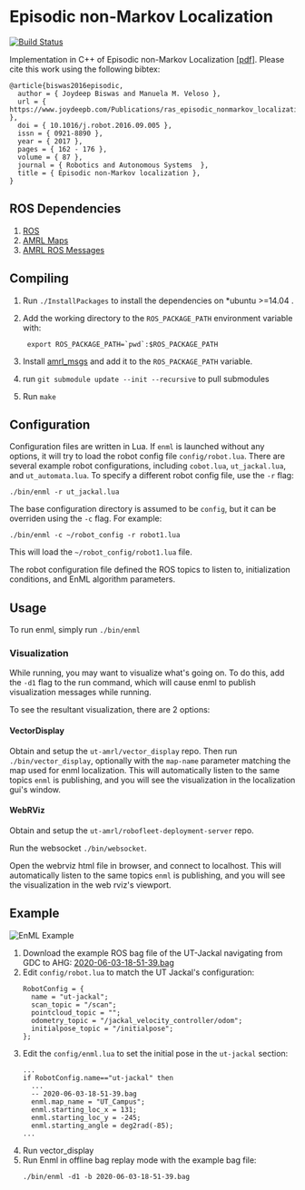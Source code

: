 # Episodic non-Markov Localization

[![Build Status](https://github.com/ut-amrl/enml/actions/workflows/buildTest.yml/badge.svg)](https://github.com/ut-amrl/enml/actions)

Implementation in C++ of Episodic non-Markov Localization [[pdf]](https://www.joydeepb.com/Publications/ras_episodic_nonmarkov_localization.pdf).
Please cite this work using the following bibtex:
```
@article{biswas2016episodic,
  author = { Joydeep Biswas and Manuela M. Veloso },
  url = { https://www.joydeepb.com/Publications/ras_episodic_nonmarkov_localization.pdf },
  doi = { 10.1016/j.robot.2016.09.005 },
  issn = { 0921-8890 },
  year = { 2017 },
  pages = { 162 - 176 },
  volume = { 87 },
  journal = { Robotics and Autonomous Systems  },
  title = { Episodic non-Markov localization },
}
```

## ROS Dependencies
1. [ROS](https://www.ros.org/)
1. [AMRL Maps](https://github.com/ut-amrl/amrl_maps)
1. [AMRL ROS Messages](https://github.com/ut-amrl/amrl_msgs)

## Compiling
1. Run `./InstallPackages` to install the dependencies on *ubuntu >=14.04 .
1. Add the working directory to the `ROS_PACKAGE_PATH` environment variable with:

   ```
    export ROS_PACKAGE_PATH=`pwd`:$ROS_PACKAGE_PATH
    ```
1. Install [amrl_msgs](https://github.com/ut-amrl/amrl_msgs) and add it to the `ROS_PACKAGE_PATH` variable.
1. run `git submodule update --init --recursive` to pull submodules
1. Run `make`

## Configuration
Configuration files are written in Lua.
If `enml` is launched without any options, it will try to load the robot config
file `config/robot.lua`. There are several example robot configurations,
including `cobot.lua`, `ut_jackal.lua`, and `ut_automata.lua`. To specify a
different robot config file, use the `-r` flag:
```
./bin/enml -r ut_jackal.lua
```
The base configuration directory is assumed to be `config`, but it can be
overriden using the `-c` flag. For example:
```
./bin/enml -c ~/robot_config -r robot1.lua
```
This will load the `~/robot_config/robot1.lua` file. 

The robot configuration file defined the ROS topics to listen to, initialization
conditions, and EnML algorithm parameters.

## Usage

To run enml, simply run `./bin/enml`

### Visualization

While running, you may want to visualize what's going on. To do this, add the `-d1` flag to the run command, which will cause enml to publish visualization messages while running.

To see the resultant visualization, there are 2 options:
#### VectorDisplay
Obtain and setup the `ut-amrl/vector_display` repo.
Then run `./bin/vector_display`, optionally with the `map-name` parameter matching the map used for enml localization. This will automatically listen to the same topics `enml` is publishing, and you will see the visualization in the localization gui's window.

#### WebRViz
Obtain and setup the `ut-amrl/robofleet-deployment-server` repo.

Run the websocket `./bin/websocket`. 

Open the webrviz html file in browser, and connect to localhost. This will automatically listen to the same topics `enml` is publishing, and you will see the visualization in the web rviz's viewport.

## Example

![EnML Example](example.png)

1. Download the example ROS bag file of the UT-Jackal navigating from GDC to AHG: [2020-06-03-18-51-39.bag](https://drive.google.com/file/d/17Y6mClJp9mZfIsodh9LAruN21cs7V0KH/view?usp=share_link)
1. Edit `config/robot.lua` to match the UT Jackal's configuration:
    ```
    RobotConfig = {
      name = "ut-jackal";
      scan_topic = "/scan";
      pointcloud_topic = "";
      odometry_topic = "/jackal_velocity_controller/odom";
      initialpose_topic = "/initialpose";
    };
    ```
1. Edit the `config/enml.lua` to set the initial pose in the `ut-jackal` section:
    ```
    ...
    if RobotConfig.name=="ut-jackal" then
      ...
      -- 2020-06-03-18-51-39.bag
      enml.map_name = "UT_Campus";
      enml.starting_loc_x = 131;
      enml.starting_loc_y = -245;
      enml.starting_angle = deg2rad(-85);
    ...
    ```
1. Run vector_display
1. Run Enml in offline bag replay mode with the example bag file:
    ```
    ./bin/enml -d1 -b 2020-06-03-18-51-39.bag
    ```

